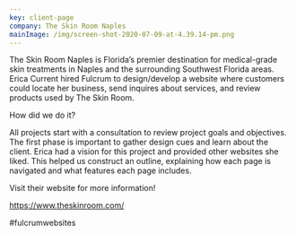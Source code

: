 ```yaml
---
key: client-page
company: The Skin Room Naples
mainImage: /img/screen-shot-2020-07-09-at-4.39.14-pm.png
---
```

The Skin Room Naples is Florida’s premier destination for medical-grade skin treatments in Naples and the surrounding Southwest Florida areas. Erica Current hired Fulcrum to design/develop a website where customers could locate her business, send inquires about services, and review products used by The Skin Room. 

How did we do it? 

All projects start with a consultation to review project goals and objectives. The first phase is important to gather design cues and learn about the client. Erica had a vision for this project and provided other websites she liked. This helped us construct an outline, explaining how each page is navigated and what features each page includes.

Visit their website for more information! 

<https://www.theskinroom.com/>

\#fulcrumwebsites
